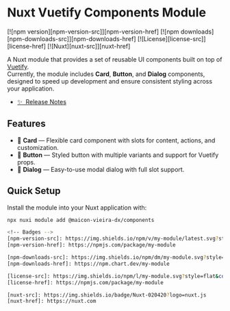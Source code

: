 # Nuxt Vuetify Components Module

[![npm version][npm-version-src]][npm-version-href]
[![npm downloads][npm-downloads-src]][npm-downloads-href]
[![License][license-src]][license-href]
[![Nuxt][nuxt-src]][nuxt-href]

A Nuxt module that provides a set of reusable UI components built on top of [Vuetify](https://vuetifyjs.com/).  
Currently, the module includes **Card**, **Button**, and **Dialog** components, designed to speed up development and ensure consistent styling across your application.

- [✨ &nbsp;Release Notes](/CHANGELOG.md)
<!-- - [📖 &nbsp;Documentation](https://example.com) -->

## Features

- 🎴 **Card** — Flexible card component with slots for content, actions, and customization.
- 🔘 **Button** — Styled button with multiple variants and support for Vuetify props.
- 💬 **Dialog** — Easy-to-use modal dialog with full slot support.

## Quick Setup

Install the module into your Nuxt application with:

```bash
npx nuxi module add @maicon-vieira-dx/components

<!-- Badges -->
[npm-version-src]: https://img.shields.io/npm/v/my-module/latest.svg?style=flat&colorA=020420&colorB=00DC82
[npm-version-href]: https://npmjs.com/package/my-module

[npm-downloads-src]: https://img.shields.io/npm/dm/my-module.svg?style=flat&colorA=020420&colorB=00DC82
[npm-downloads-href]: https://npm.chart.dev/my-module

[license-src]: https://img.shields.io/npm/l/my-module.svg?style=flat&colorA=020420&colorB=00DC82
[license-href]: https://npmjs.com/package/my-module

[nuxt-src]: https://img.shields.io/badge/Nuxt-020420?logo=nuxt.js
[nuxt-href]: https://nuxt.com